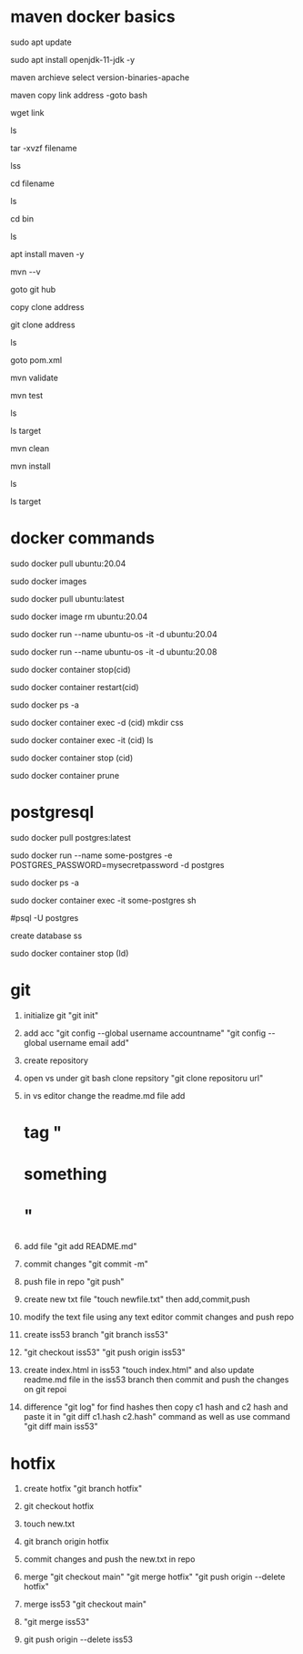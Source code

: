 # maven docker basics

sudo apt update

sudo apt install openjdk-11-jdk -y

maven archieve select version-binaries-apache 

maven copy link address -goto bash

wget link

ls 

tar -xvzf filename

lss

cd filename

ls

cd bin

ls

apt install maven -y

mvn --v

goto git hub

copy clone address

git clone address

ls

goto pom.xml

mvn validate

mvn test

ls

ls target

mvn clean

mvn install

ls

ls target

# docker commands

sudo docker pull ubuntu:20.04

sudo docker images

sudo docker pull ubuntu:latest

sudo docker image rm ubuntu:20.04

sudo docker run --name ubuntu-os -it -d ubuntu:20.04

sudo docker run --name ubuntu-os -it -d ubuntu:20.08

sudo docker container stop(cid)

sudo docker container restart(cid)

sudo docker ps -a

sudo docker container exec -d (cid) mkdir css

sudo docker container exec -it (cid) ls

sudo docker container stop (cid)

sudo docker container prune

# postgresql

sudo docker pull postgres:latest

sudo docker run --name some-postgres -e POSTGRES_PASSWORD=mysecretpassword -d postgres

sudo docker ps -a

sudo docker container exec -it some-postgres sh

#psql  -U postgres

create database ss

sudo docker container stop (Id)


# git

1) initialize git "git init"

2) add acc "git config --global username accountname"  "git config --global username email add"

3) create repository

4) open vs under git bash clone repsitory "git clone repositoru url"

5) in vs editor change the readme.md file  add<h1> tag "<h1>something<h1>"

6) add file "git add README.md"

7) commit changes "git commit -m"

8) push file in repo "git push"

9) create new txt file "touch newfile.txt" then add,commit,push

10) modify the text file using any text editor commit changes and push repo

11) create iss53 branch "git branch iss53"



12) "git checkout iss53" "git push origin iss53"

13) create index.html in iss53 "touch index.html" and also update readme.md file in the iss53 branch then commit and push the changes on git repoi

14) difference "git log" for find hashes then copy c1 hash and c2 hash and paste it in "git diff c1.hash c2.hash" command as well as use command "git diff main iss53"

# hotfix 

1) create hotfix "git branch hotfix"

2) git checkout hotfix

3) touch new.txt

4) git branch origin hotfix

5) commit changes and push the new.txt in repo

6) merge "git checkout main" "git merge hotfix"  "git push origin --delete hotfix"

7) merge iss53 "git checkout main"

8) "git merge iss53"

9) git push origin --delete iss53
   
